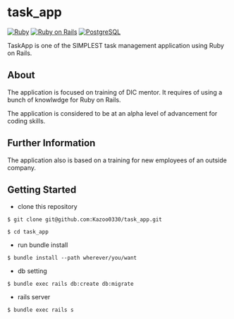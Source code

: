 # task_app
[![Ruby](https://img.shields.io/badge/Ruby-2.4.1-red.svg)](https://docs.ruby-lang.org/ja/2.4.0/doc/index.html)
[![Ruby on Rails](https://img.shields.io/badge/Ruby%20on%20Rails-5.2.1-red.svg)](https://guides.rubyonrails.org/)
[![PostgreSQL](https://img.shields.io/badge/PostgreSQL-10.5-blue.svg)](https://www.postgresql.org/)

TaskApp is one of the SIMPLEST task management application using Ruby on Rails.

## About

The application is focused on training of DIC mentor. It requires of using a bunch of knowlwdge for Ruby on Rails.

The application is considered to be at an alpha level of advancement for coding skills.

## Further Information

The application also is based on a training for new employees of an outside company.

## Getting Started

- clone this repository
```
$ git clone git@github.com:Kazoo0330/task_app.git

$ cd task_app
```

- run bundle install
```
$ bundle install --path wherever/you/want
```

- db setting
```
$ bundle exec rails db:create db:migrate
```

- rails server
```
$ bundle exec rails s
```
